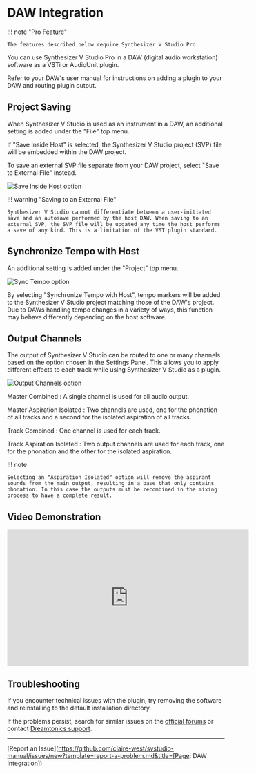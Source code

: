 # DAW Integration

!!! note "Pro Feature"

    The features described below require Synthesizer V Studio Pro.

You can use Synthesizer V Studio Pro in a DAW (digital audio workstation) software as a VSTi or AudioUnit plugin.

Refer to your DAW's user manual for instructions on adding a plugin to your DAW and routing plugin output.

## Project Saving

When Synthesizer V Studio is used as an instrument in a DAW, an additional setting is added under the "File" top menu.

If "Save Inside Host" is selected, the Synthesizer V Studio project (SVP) file will be embedded within the DAW project.

To save an external SVP file separate from your DAW project, select "Save to External File" instead.

![Save Inside Host option](../img/daw-integration/save-inside-host.png)

!!! warning "Saving to an External File"

    Synthesizer V Studio cannot differentiate between a user-initiated save and an autosave performed by the host DAW. When saving to an external SVP, the SVP file will be updated any time the host performs a save of any kind. This is a limitation of the VST plugin standard.

## Synchronize Tempo with Host

An additional setting is added under the "Project" top menu.

![Sync Tempo option](../img/daw-integration/sync-tempo.png)

By selecting "Synchronize Tempo with Host", tempo markers will be added to the Synthesizer V Studio project matching those of the DAW's project. Due to DAWs handling tempo changes in a variety of ways, this function may behave differently depending on the host software.

## Output Channels

The output of Synthesizer V Studio can be routed to one or many channels based on the option chosen in the Settings Panel. This allows you to apply different effects to each track while using Synthesizer V Studio as a plugin.

![Output Channels option](../img/daw-integration/output-channels.png)

Master Combined
: A single channel is used for all audio output.

Master Aspiration Isolated
: Two channels are used, one for the phonation of all tracks and a second for the isolated aspiration of all tracks.

Track Combined
: One channel is used for each track.

Track Aspiration Isolated
: Two output channels are used for each track, one for the phonation and the other for the isolated aspiration.

!!! note

    Selecting an "Aspiration Isolated" option will remove the aspirant sounds from the main output, resulting in a base that only contains phonation. In this case the outputs must be recombined in the mixing process to have a complete result.

## Video Demonstration

<iframe width="560" height="315" src="https://www.youtube-nocookie.com/embed/jMm7piaJ0ss" title="YouTube video player" frameborder="0" allowfullscreen></iframe>

## Troubleshooting

If you encounter technical issues with the plugin, try removing the software and reinstalling to the default installation directory.

If the problems persist, search for similar issues on the [official forums](https://forum.synthesizerv.com/search) or contact [Dreamtonics support](../support.md).

---

[Report an Issue](https://github.com/claire-west/svstudio-manual/issues/new?template=report-a-problem.md&title=[Page: DAW Integration])
